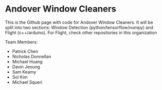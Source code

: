 # Andover Window Cleaners

This is the Github page with code for Andover Window Cleaners. 
It will be split into two sections: Window Detection (python/tensorflow/numpy) and Flight (c++/arduino). For Flight, check other repositories in this organization

Team Members:
* Patrick Chen
* Nicholas Donnellan
* Michael Huang
* Davin Jeoung
* Sam Keamy
* Sol Kim
* Michael Squeri
